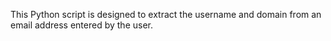 This Python script is designed to extract the username and domain from an email address entered by the user.
